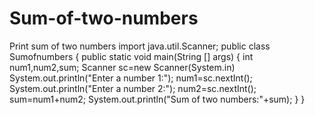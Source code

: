 # Sum-of-two-numbers
Print sum of two numbers
import java.util.Scanner;
public class Sumofnumbers
{
  public static void main(String [] args)
  {
    int num1,num2,sum;
    Scanner sc=new Scanner(System.in)
    System.out.println("Enter a number 1:");
    num1=sc.nextInt();
    System.out.println("Enter a number 2:");
    num2=sc.nextInt();
    sum=num1+num2;
    System.out.println("Sum of two numbers:"+sum);
    }
 }
